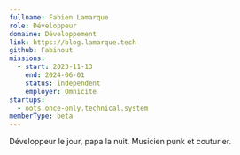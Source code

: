 ```yaml
---
fullname: Fabien Lamarque
role: Développeur
domaine: Développement
link: https://blog.lamarque.tech
github: Fabinout
missions:
  - start: 2023-11-13
    end: 2024-06-01
    status: independent
    employer: Omnicite
startups:
  - oots.once-only.technical.system
memberType: beta
---
```


Développeur le jour, papa la nuit.
Musicien punk et couturier.
